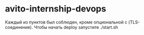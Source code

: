 # avito-internship-devops
Каждый из пунктов был соблюден, кроме опциональной с (TLS-соединение).
Чтобы начать deploy запустите ./start.sh